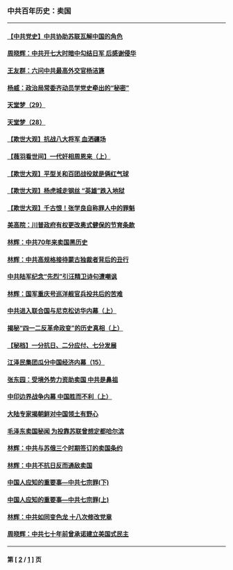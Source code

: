 ### 中共百年历史：卖国
---
#### [【中共党史】中共协助苏联瓦解中国的角色](../../pages/nf1176117/n13018109.md?06170430) 
#### [周晓辉：中共开七大时暗中勾结日军 后感谢侵华](../../pages/nf1176117/n12921960.md?06170430) 
#### [王友群：六问中共最高外交官杨洁篪](../../pages/nf1176117/n12836495.md?06170430) 
#### [杨威：政治局常委齐动员学党史牵出的“秘密”](../../pages/nf1176117/n12764642.md?06170430) 
#### [天堂梦（29）](../../pages/nf1176117/n12408465.md?06170430) 
#### [天堂梦（28）](../../pages/nf1176117/n12408309.md?06170430) 
#### [【欺世大观】抗战八大将军 血洒疆场](../../pages/nf1176117/n12357044.md?06170430) 
#### [【薇羽看世间】一代奸相周恩来（上）](../../pages/nf1176117/n12401109.md?06170430) 
#### [【欺世大观】平型关和百团战役就是俩红气球](../../pages/nf1176117/n12359157.md?06170430) 
#### [【欺世大观】杨虎城走钢丝 “英雄”跌入地狱](../../pages/nf1176117/n12358840.md?06170430) 
#### [【欺世大观】千古恨！张学良自称罪人中的罪魁](../../pages/nf1176117/n12358629.md?06170430) 
#### [美高院：川普政府有权更改奥式健保的节育条款](../../pages/nf1176117/n12242171.md?06170430) 
#### [林辉：中共70年来卖国黑历史](../../pages/nf1176117/n11552181.md?06170430) 
#### [林辉：中共高规格接待蒙古独裁者背后的丑行](../../pages/nf1176117/n11225005.md?06170430) 
#### [中共陆军纪念“先烈”引汪精卫诗句遭嘲讽](../../pages/nf1176117/n11153345.md?06170430) 
#### [林辉：国军重庆号巡洋舰官兵投共后的苦难](../../pages/nf1176117/n10997801.md?06170430) 
#### [中共进入联合国与尼克松访华内幕（上）](../../pages/nf1176117/n10138788.md?06170430) 
#### [揭秘“四一二反革命政变”的历史真相（上）](../../pages/nf1176117/n9996650.md?06170430) 
#### [【秘档】一分抗日、二分应付、七分发展](../../pages/nf1176117/n9331484.md?06170430) 
#### [江泽民集团瓜分中国经济内幕（15）](../../pages/nf1176117/n9268584.md?06170430) 
#### [张东园：受境外势力资助卖国 中共是鼻祖](../../pages/nf1176117/n9272480.md?06170430) 
#### [中印边界战争内幕 中国胜而不利（上）](../../pages/nf1176117/n9252458.md?06170430) 
#### [大陆专家揭朝鲜对中国领土有野心](../../pages/nf1176117/n9074056.md?06170430) 
#### [毛泽东卖国秘闻 为投靠苏联曾想定都哈尔滨](../../pages/nf1176117/n9058631.md?06170430) 
#### [林辉：中共与苏俄三个时期签订的卖国条约](../../pages/nf1176117/n9036062.md?06170430) 
#### [林辉：中共不抗日反而通敌卖国](../../pages/nf1176117/n8840492.md?06170430) 
#### [中国人应知的重要事—中共七宗罪(下)](../../pages/nf1176117/n8823799.md?06170430) 
#### [中国人应知的重要事—中共七宗罪(上)](../../pages/nf1176117/n8819770.md?06170430) 
#### [林辉：中共如同变色龙 十八次修改党章](../../pages/nf1176117/n8811129.md?06170430) 
#### [周晓辉：中共七十年前曾承诺建立美国式民主](../../pages/nf1176117/n8809061.md?06170430) 

---
#### 第 [ [2](./2.md?06170430) / [1](./1.md?06170430) ] 页
